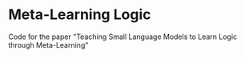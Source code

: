 # Meta-Learning Logic
Code for the paper "Teaching Small Language Models to Learn Logic through Meta-Learning"
